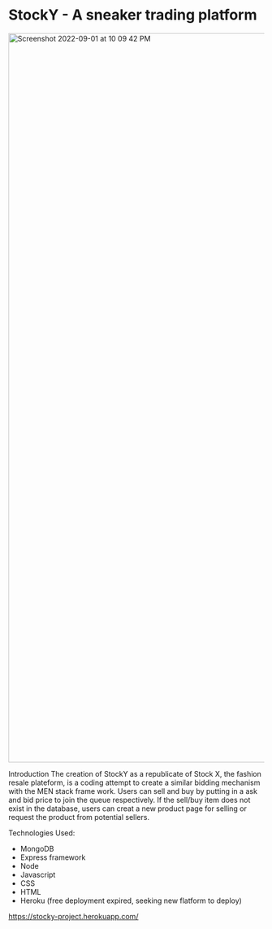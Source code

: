 # StockY - A sneaker trading platform 
<img width="1433" alt="Screenshot 2022-09-01 at 10 09 42 PM" src="https://user-images.githubusercontent.com/109554223/188043782-a6b1b581-2eb6-47b1-be86-f1ffee345cd2.png">

Introduction
The creation of StockY as a republicate of Stock X, the fashion resale plateform, is a coding attempt to create a similar bidding mechanism with the MEN stack frame work. Users can sell and buy by putting in a ask and bid price to join the queue respectively. If the sell/buy item does not exist in the database, users can creat a new product page for selling or request the product from potential sellers. 

Technologies Used:
- MongoDB
- Express framework
- Node
- Javascript 
- CSS
- HTML
- Heroku (free deployment expired, seeking new flatform to deploy)

https://stocky-project.herokuapp.com/
